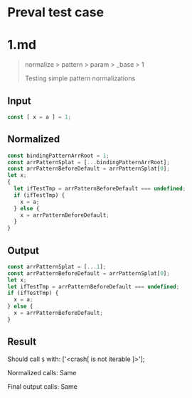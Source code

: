# Preval test case

# 1.md

> normalize > pattern > param > _base > 1
>
> Testing simple pattern normalizations

## Input

`````js filename=intro
const [ x = a ] = 1;
`````

## Normalized

`````js filename=intro
const bindingPatternArrRoot = 1;
const arrPatternSplat = [...bindingPatternArrRoot];
const arrPatternBeforeDefault = arrPatternSplat[0];
let x;
{
  let ifTestTmp = arrPatternBeforeDefault === undefined;
  if (ifTestTmp) {
    x = a;
  } else {
    x = arrPatternBeforeDefault;
  }
}
`````

## Output

`````js filename=intro
const arrPatternSplat = [...1];
const arrPatternBeforeDefault = arrPatternSplat[0];
let x;
let ifTestTmp = arrPatternBeforeDefault === undefined;
if (ifTestTmp) {
  x = a;
} else {
  x = arrPatternBeforeDefault;
}
`````

## Result

Should call `$` with:
['<crash[ <ref> is not iterable ]>'];

Normalized calls: Same

Final output calls: Same
